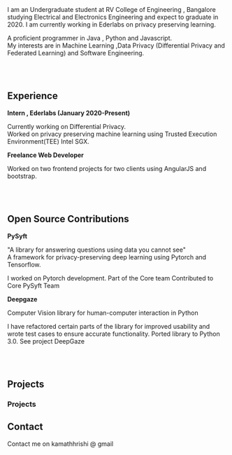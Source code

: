 

<br/>
<br/>


I am an Undergraduate student at RV College of Engineering , Bangalore studying Electrical and Electronics Engineering and expect to graduate in 2020. I am currently working in Ederlabs on privacy preserving learning.

A proficient programmer in Java , Python and Javascript. 
<br/>
My interests are in Machine Learning ,Data Privacy (Differential Privacy and Federated Learning) and Software Engineering. 

<br/>
<br/>


## Experience

**Intern , Ederlabs (January 2020-Present)**

Currently working on Differential Privacy. 
<br/>
Worked on privacy preserving machine learning using Trusted Execution Environment(TEE) Intel SGX. 

**Freelance Web Developer**

Worked on two frontend projects for two clients using AngularJS and bootstrap. 


<br/>
<br/>

## Open Source Contributions

**PySyft**

"A library for answering questions using data you cannot see"
<br/>
A framework for privacy-preserving deep learning using Pytorch and Tensorflow.

I worked on Pytorch development.
Part of the Core team
Contributed to Core PySyft Team

**Deepgaze**

Computer Vision library for human-computer interaction in Python

I have refactored certain parts of the library for improved usability and wrote test cases to ensure accurate functionality. Ported library to Python 3.0.
See project DeepGaze


<br/>
<br/>

## Projects

### Projects


## Contact
Contact me on kamathhrishi @ gmail 
